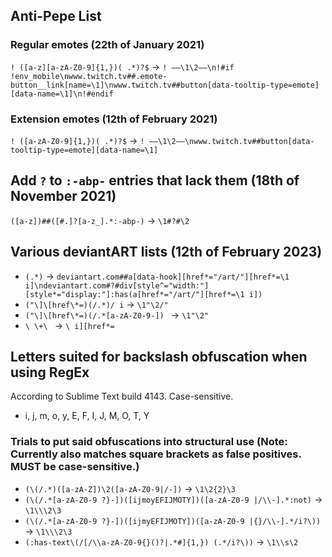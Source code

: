 ## Anti-Pepe List
### Regular emotes (22th of January 2021)
`! ([a-z][a-zA-Z0-9]{1,})( .*)?$` → `! ——\1\2——\n!#if !env_mobile\nwww.twitch.tv##.emote-button__link[name=\1]\nwww.twitch.tv##button[data-tooltip-type=emote][data-name=\1]\n!#endif`
### Extension emotes (12th of February 2021)
`! ([a-zA-Z0-9]{1,})( .*)?$` → `! ——\1\2——\nwww.twitch.tv##button[data-tooltip-type=emote][data-name=\1]`

## Add `?` to `:-abp-` entries that lack them (18th of November 2021)
`([a-z])##([#.]?[a-z_].*:-abp-)` → `\1#?#\2`

## Various deviantART lists (12th of February 2023)
* `(.*)` → 
`deviantart.com##a[data-hook][href*="/art/"][href*=\1 i]\ndeviantart.com#?#div[style^="width:"][style*="display:"]:has(a[href*="/art/"][href*=\1 i])`
* `("\]\[href\*=)(/.*)/ i` → `\1"\2/"`
* `("\]\[href\*=)(/.*[a-zA-Z0-9-]) ` → `\1"\2" `
* `\ \+\ ` → `\ i][href*=`

## Letters suited for backslash obfuscation when using RegEx
According to Sublime Text build 4143. Case-sensitive.
* i, j, m, o, y, E, F, I, J, M, O, T, Y

### Trials to put said obfuscations into structural use (Note: Currently also matches square brackets as false positives. MUST be case-sensitive.)
* `(\(/.*)([a-zA-Z])\2([a-zA-Z0-9|/-])` → `\1\2{2}\3`
* `(\(/.*[a-zA-Z0-9 ?}-])([ijmoyEFIJMOTY])([a-zA-Z0-9 |/\\-].*:not)` → `\1\\\2\3`
* `(\(/.*[a-zA-Z0-9 ?}-])([ijmyEFIJMOTY])([a-zA-Z0-9 |{}/\\-].*/i?\))` → `\1\\\2\3`
* `(:has-text\(/[/\\a-zA-Z0-9{}()?|.*#]{1,}) (.*/i?\))` → `\1\\s\2`
